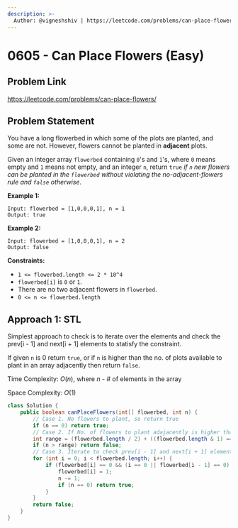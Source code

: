 ```yaml
---
description: >-
  Author: @vigneshshiv | https://leetcode.com/problems/can-place-flowers/
---
```


# 0605 - Can Place Flowers (Easy)

## Problem Link

https://leetcode.com/problems/can-place-flowers/

## Problem Statement

You have a long flowerbed in which some of the plots are planted, and some are not. However, flowers cannot be planted in **adjacent** plots.

Given an integer array `flowerbed` containing `0`'s and `1`'s, where `0` means empty and `1` means not empty, and an integer `n`, return `true` _if `n` new flowers can be planted in the `flowerbed` without violating the no-adjacent-flowers rule and `false` otherwise_.

**Example 1:**

```
Input: flowerbed = [1,0,0,0,1], n = 1
Output: true
```

**Example 2:**

```
Input: flowerbed = [1,0,0,0,1], n = 2
Output: false
```

**Constraints:**

- `1 <= flowerbed.length <= 2 * 10^4`
- `flowerbed[i]` is `0` or `1`.
- There are no two adjacent flowers in `flowerbed`.
- `0 <= n <= flowerbed.length`

## Approach 1: STL

Simplest approach to check is to iterate over the elements and check the prev[i - 1] and next[i + 1] elements to statisfy the constraint.

If given `n` is 0 return `true`, or if `n` is higher than the no. of plots available to plant in an array adjacently then return `false`.

Time Complexity: $O(n)$, where $n$ - # of elements in the array

Space Complexity: $O(1)$

<Tabs>
<TabItem value="java" label="Java">
<SolutionAuthor name="@vigneshshiv"/>

```java
class Solution {
    public boolean canPlaceFlowers(int[] flowerbed, int n) {
        // Case 1. No flowers to plant, so return true
        if (n == 0) return true;
        // Case 2. If No. of flowers to plant adajacently is higher than the half flowerbed array
        int range = (flowerbed.length / 2) + ((flowerbed.length & 1) == 0 ? 0 : 1);
        if (n > range) return false;
        // Case 3. Iterate to check prev[i - 1] and next[i + 1] elements to satisfy the constraint
        for (int i = 0; i < flowerbed.length; i++) {
            if (flowerbed[i] == 0 && (i == 0 || flowerbed[i - 1] == 0) && (i == flowerbed.length - 1 || flowerbed[i + 1] == 0)) {
                flowerbed[i] = 1;
                n -= 1;
                if (n == 0) return true;
            }
        }
        return false;
    }
}
```

</TabItem>
</Tabs>
